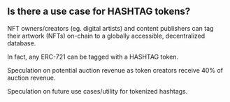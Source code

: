 ## Is there a use case for HASHTAG tokens?

NFT owners/creators (eg. digital artists) and content publishers can tag their
artwork (NFTs) on-chain to a globally accessible, decentralized database.

In fact, any ERC-721 can be tagged with a HASHTAG token.

Speculation on potential auction revenue as token creators receive 40% of auction revenue.

Speculation on future use cases/utility for tokenized hashtags.

